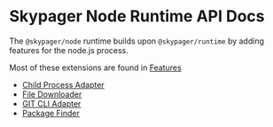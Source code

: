 # Skypager Node Runtime API Docs

The `@skypager/node` runtime builds upon `@skypager/runtime` by adding features for the node.js process.

Most of these extensions are found in [Features](features)

- [Child Process Adapter](features/child-process-adapter.md)
- [File Downloader](features/file-downloader.md)
- [GIT CLI Adapter](features/git.md)
- [Package Finder](features/package-finder.md)